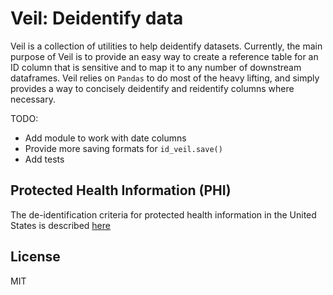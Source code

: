 Veil: Deidentify data
======================

Veil is a collection of utilities to help deidentify datasets. Currently, the main purpose of Veil is to provide 
an easy way to create a reference table for an ID column that is sensitive and to map it to any number of downstream
dataframes. Veil relies on `Pandas` to do most of the heavy lifting, and simply provides a way to concisely deidentify
and reidentify columns where necessary. 

TODO:
* Add module to work with date columns
* Provide more saving formats for `id_veil.save()`
* Add tests

Protected Health Information (PHI)
----------------------------------

The de-identification criteria for protected health information in the United States is described [here](https://www.law.cornell.edu/cfr/text/45/164.514)

License
-------
MIT